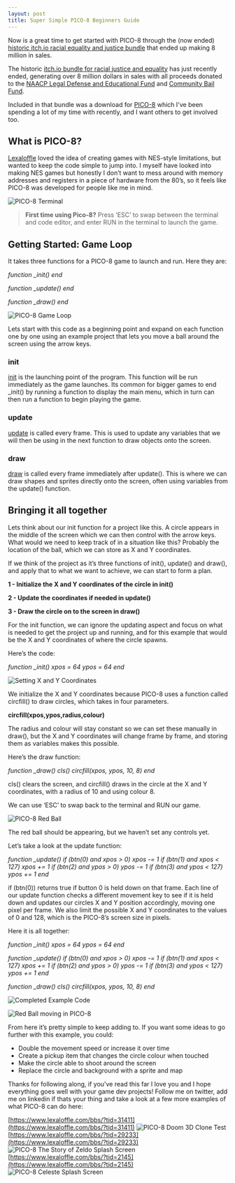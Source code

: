 ```yaml
---
layout: post
title: Super Simple PICO-8 Beginners Guide
---
```


Now is a great time to get started with PICO-8 through the (now ended) [historic itch.io racial equality and justice bundle](https://itch.io/b/520/bundle-for-racial-justice-and-equality)  that ended up making 8 million in sales. 

The historic [itch.io bundle for racial justice and equality](https://itch.io/b/520/bundle-for-racial-justice-and-equality) has just recently ended, generating over 8 million dollars in sales with all proceeds donated to the [NAACP Legal Defense and Educational Fund](https://www.naacpldf.org/) and [Community Bail Fund](https://secure.actblue.com/donate/bail_funds_george_floyd).
  
Included in that bundle was a download for [PICO-8](https://www.lexaloffle.com/pico-8.php) which I've been spending a lot of my time with recently, and I want others to get involved too.

## What is PICO-8?

[Lexaloffle](https://www.lexaloffle.com/) loved the idea of creating games with NES-style limitations, but wanted to keep the code simple to jump into. I myself have looked into making NES games but honestly I don’t want to mess around with memory addresses and registers in a piece of hardware from the 80’s, so it feels like PICO-8 was developed for people like me in mind.

![PICO-8 Terminal](https://raw.githubusercontent.com/mik3ds/mik3ds.github.io/master/images/picostart.png)

> **First time using Pico-8?** Press ‘ESC’ to swap between the terminal and code editor, and enter RUN in the terminal to launch the game.

  

## Getting Started: Game Loop

It takes three functions for a PICO-8 game to launch and run.
Here they are:

*function _init()
end*

*function _update()
end*

*function _draw()
end*

![PICO-8 Game Loop](https://raw.githubusercontent.com/mik3ds/mik3ds.github.io/master/images/pico1.png)

Lets start with this code as a beginning point and expand on each function one by one using an example project that lets you move a ball around the screen using the arrow keys.

### init

[init](https://pico-8.fandom.com/wiki/Init) is the launching point of the program. This function will be run immediately as the game launches. Its common for bigger games to end _init() by running a function to display the main menu, which in turn can then run a function to begin playing the game.

### update

[update](https://pico-8.fandom.com/wiki/Update) is called every frame. This is used to update any variables that we will then be using in the next function to draw objects onto the screen.

### draw 

[draw](https://pico-8.fandom.com/wiki/Draw) is called every frame immediately after update(). This is where we can draw shapes and sprites directly onto the screen, often using variables from the update() function.

## Bringing it all together

Lets think about our init function for a project like this. A circle appears in the middle of the screen which we can then control with the arrow keys. What would we need to keep track of in a situation like this? Probably the location of the ball, which we can store as X and Y coordinates.

If we think of the project as it’s three functions of init(), update() and draw(), and apply that to what we want to achieve, we can start to form a plan.

**1 - Initialize the X and Y coordinates of the circle in init()**

**2 - Update the coordinates if needed in update()**

**3 - Draw the circle on to the screen in draw()**

For the init function, we can ignore the updating aspect and focus on what is needed to get the project up and running, and for this example that would be the X and Y coordinates of where the circle spawns.

Here’s the code:

*function _init()
	xpos = 64
	ypos = 64
end*

![Setting X and Y Coordinates](https://raw.githubusercontent.com/mik3ds/mik3ds.github.io/master/images/pico2.png)

We initialize the X and Y coordinates because PICO-8 uses a function called circfill() to draw circles, which takes in four parameters.

**circfill(xpos,ypos,radius,colour)**

The radius and colour will stay constant so we can set these manually in draw(), but the X and Y coordinates will change frame by frame, and storing them as variables makes this possible.

Here’s the draw function:

*function _draw()
	cls()
	circfill(xpos, ypos, 10, 8)
end*

cls() clears the screen, and circfill() draws in the circle at the X and Y coordinates, with a radius of 10 and using colour 8.

We can use ‘ESC’ to swap back to the terminal and RUN our game.

![PICO-8 Red Ball](https://raw.githubusercontent.com/mik3ds/mik3ds.github.io/master/images/pico3.png)

The red ball should be appearing, but we haven’t set any controls yet.

Let’s take a look at the update function:

*function _update()
	if (btn(0) and xpos > 0) xpos -= 1
	if (btn(1) and xpos < 127) xpos += 1
	if (btn(2) and ypos > 0) ypos -= 1
	if (btn(3) and ypos < 127) ypos += 1
end*

if (btn(0)) returns true if button 0 is held down on that frame. Each line of our update function checks a different movement key to see if it is held down and updates our circles X and Y position accordingly, moving one pixel per frame. We also limit the possible X and Y coordinates to the values of 0 and 128, which is the PICO-8’s screen size in pixels.

Here it is all together:

*function _init()
	xpos = 64
	ypos = 64
end*

*function _update()
	if (btn(0) and xpos > 0) xpos -= 1
	if (btn(1) and xpos < 127) xpos += 1
	if (btn(2) and ypos > 0) ypos -= 1
	if (btn(3) and ypos < 127) ypos += 1
end*

*function _draw()
	cls()
	circfill(xpos, ypos, 10, 8)
end*

![Completed Example Code](https://raw.githubusercontent.com/mik3ds/mik3ds.github.io/master/images/pico4.png)

![Red Ball moving in PICO-8](https://raw.githubusercontent.com/mik3ds/mik3ds.github.io/master/images/pico5.gif)

From here it’s pretty simple to keep adding to. If you want some ideas to go further with this example, you could:

- Double the movement speed or increase it over time
- Create a pickup item that changes the circle colour when touched
- Make the circle able to shoot around the screen
- Replace the circle and background with a sprite and map

Thanks for following along, if you've read this far I love you and I hope everything goes well with your game dev projects! Follow me on twitter, add me on linkedin if thats your thing and take a look at a few more examples of what PICO-8 can do here:

[https://www.lexaloffle.com/bbs/?tid=31411](https://www.lexaloffle.com/bbs/?tid=31411)
![PICO-8 Doom 3D Clone Test](https://raw.githubusercontent.com/mik3ds/mik3ds.github.io/master/images/picoex1.png)
[https://www.lexaloffle.com/bbs/?tid=29233](https://www.lexaloffle.com/bbs/?tid=29233)
![PICO-8 The Story of Zeldo Splash Screen](https://raw.githubusercontent.com/mik3ds/mik3ds.github.io/master/images/picoex2.png)
[https://www.lexaloffle.com/bbs/?tid=2145](https://www.lexaloffle.com/bbs/?tid=2145)
![PICO-8 Celeste Splash Screen](https://raw.githubusercontent.com/mik3ds/mik3ds.github.io/master/images/picoex3.png)

